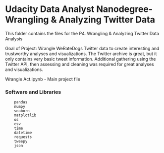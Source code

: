 # Udacity Data Analyst Nanodegree- Wrangling & Analyzing Twitter Data

This folder contains the files for the P4. Wrangling & Analyzing Twitter Data Analysis

Goal of Project: Wrangle WeRateDogs Twitter data to create interesting and trustworthy analyses and visualizations. The Twitter archive is great, but it only contains very basic tweet information. Additional gathering using the Twitter API, then assessing and cleaning was required for great analyses and visualizations.

Wrangle Act.ipynb - Main project file

### Software and Libraries

        pandas
        numpy
        seaborn
        matplotlib
        os
        csv
        time
        datetime
        requests
        tweepy
        json
        

